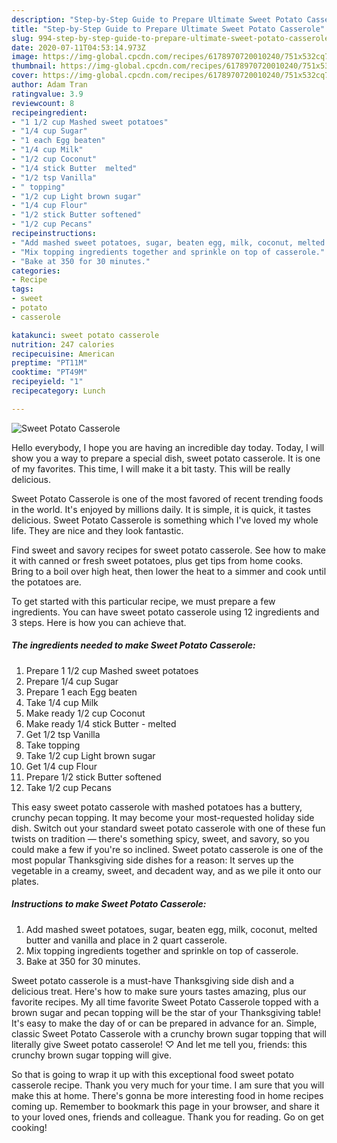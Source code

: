 ```yaml
---
description: "Step-by-Step Guide to Prepare Ultimate Sweet Potato Casserole"
title: "Step-by-Step Guide to Prepare Ultimate Sweet Potato Casserole"
slug: 994-step-by-step-guide-to-prepare-ultimate-sweet-potato-casserole
date: 2020-07-11T04:53:14.973Z
image: https://img-global.cpcdn.com/recipes/6178970720010240/751x532cq70/sweet-potato-casserole-recipe-main-photo.jpg
thumbnail: https://img-global.cpcdn.com/recipes/6178970720010240/751x532cq70/sweet-potato-casserole-recipe-main-photo.jpg
cover: https://img-global.cpcdn.com/recipes/6178970720010240/751x532cq70/sweet-potato-casserole-recipe-main-photo.jpg
author: Adam Tran
ratingvalue: 3.9
reviewcount: 8
recipeingredient:
- "1 1/2 cup Mashed sweet potatoes"
- "1/4 cup Sugar"
- "1 each Egg beaten"
- "1/4 cup Milk"
- "1/2 cup Coconut"
- "1/4 stick Butter  melted"
- "1/2 tsp Vanilla"
- " topping"
- "1/2 cup Light brown sugar"
- "1/4 cup Flour"
- "1/2 stick Butter softened"
- "1/2 cup Pecans"
recipeinstructions:
- "Add mashed sweet potatoes, sugar, beaten egg, milk, coconut, melted butter and vanilla and place in 2 quart casserole."
- "Mix topping ingredients together and sprinkle on top of casserole."
- "Bake at 350 for 30 minutes."
categories:
- Recipe
tags:
- sweet
- potato
- casserole

katakunci: sweet potato casserole 
nutrition: 247 calories
recipecuisine: American
preptime: "PT11M"
cooktime: "PT49M"
recipeyield: "1"
recipecategory: Lunch

---
```



![Sweet Potato Casserole](https://img-global.cpcdn.com/recipes/6178970720010240/751x532cq70/sweet-potato-casserole-recipe-main-photo.jpg)

Hello everybody, I hope you are having an incredible day today. Today, I will show you a way to prepare a special dish, sweet potato casserole. It is one of my favorites. This time, I will make it a bit tasty. This will be really delicious.

Sweet Potato Casserole is one of the most favored of recent trending foods in the world. It's enjoyed by millions daily. It is simple, it is quick, it tastes delicious. Sweet Potato Casserole is something which I've loved my whole life. They are nice and they look fantastic.

Find sweet and savory recipes for sweet potato casserole. See how to make it with canned or fresh sweet potatoes, plus get tips from home cooks. Bring to a boil over high heat, then lower the heat to a simmer and cook until the potatoes are.


To get started with this particular recipe, we must prepare a few ingredients. You can have sweet potato casserole using 12 ingredients and 3 steps. Here is how you can achieve that.

<!--inarticleads1-->

##### The ingredients needed to make Sweet Potato Casserole:

1. Prepare 1 1/2 cup Mashed sweet potatoes
1. Prepare 1/4 cup Sugar
1. Prepare 1 each Egg beaten
1. Take 1/4 cup Milk
1. Make ready 1/2 cup Coconut
1. Make ready 1/4 stick Butter - melted
1. Get 1/2 tsp Vanilla
1. Take  topping
1. Take 1/2 cup Light brown sugar
1. Get 1/4 cup Flour
1. Prepare 1/2 stick Butter softened
1. Take 1/2 cup Pecans


This easy sweet potato casserole with mashed potatoes has a buttery, crunchy pecan topping. It may become your most-requested holiday side dish. Switch out your standard sweet potato casserole with one of these fun twists on tradition — there&#39;s something spicy, sweet, and savory, so you could make a few if you&#39;re so inclined. Sweet potato casserole is one of the most popular Thanksgiving side dishes for a reason: It serves up the vegetable in a creamy, sweet, and decadent way, and as we pile it onto our plates. 

<!--inarticleads2-->

##### Instructions to make Sweet Potato Casserole:

1. Add mashed sweet potatoes, sugar, beaten egg, milk, coconut, melted butter and vanilla and place in 2 quart casserole.
1. Mix topping ingredients together and sprinkle on top of casserole.
1. Bake at 350 for 30 minutes.


Sweet potato casserole is a must-have Thanksgiving side dish and a delicious treat. Here&#39;s how to make sure yours tastes amazing, plus our favorite recipes. My all time favorite Sweet Potato Casserole topped with a brown sugar and pecan topping will be the star of your Thanksgiving table! It&#39;s easy to make the day of or can be prepared in advance for an. Simple, classic Sweet Potato Casserole with a crunchy brown sugar topping that will literally give Sweet potato casserole! ♡ And let me tell you, friends: this crunchy brown sugar topping will give. 

So that is going to wrap it up with this exceptional food sweet potato casserole recipe. Thank you very much for your time. I am sure that you will make this at home. There's gonna be more interesting food in home recipes coming up. Remember to bookmark this page in your browser, and share it to your loved ones, friends and colleague. Thank you for reading. Go on get cooking!
